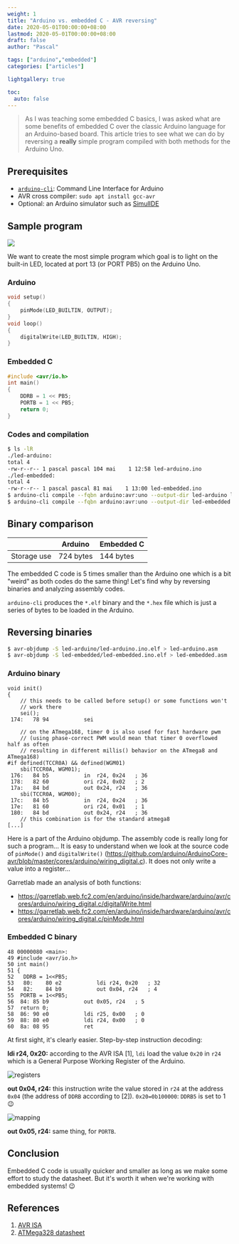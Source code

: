 ```yaml
---
weight: 1
title: "Arduino vs. embedded C - AVR reversing"
date: 2020-05-01T00:00:00+08:00
lastmod: 2020-05-01T00:00:00+08:00
draft: false
author: "Pascal"

tags: ["arduino","embedded"]
categories: ["articles"]

lightgallery: true

toc:
  auto: false
---
```


> As I was teaching some embedded C basics, I was asked what are some benefits of embedded C over the classic Arduino language for an Arduino-based board. This article tries to see what we can do by reversing a **really** simple program compiled with both methods for the Arduino Uno.

## Prerequisites
- [`arduino-cli`](https://github.com/arduino/arduino-cli): Command Line Interface for Arduino
- AVR cross compiler: `sudo apt install gcc-avr`
- Optional: an Arduino simulator such as [SimulIDE](https://simulide.blogspot.com/)

## Sample program

![](../img/arduino_blink.jpg)

We want to create the most simple program which goal is to light on the built-in LED, located at port 13 (or PORT PB5) on the Arduino Uno.

### Arduino

```c
void setup()
{
    pinMode(LED_BUILTIN, OUTPUT);
}
void loop()
{
	digitalWrite(LED_BUILTIN, HIGH);
}
```
### Embedded C
```c
#include <avr/io.h>
int main()
{
    DDRB = 1 << PB5;
    PORTB = 1 << PB5;
    return 0;
}
```

### Codes and compilation

```bash
$ ls -lR
./led-arduino:
total 4
-rw-r--r-- 1 pascal pascal 104 mai    1 12:58 led-arduino.ino
./led-embedded:
total 4
-rw-r--r-- 1 pascal pascal 81 mai    1 13:00 led-embedded.ino
$ arduino-cli compile --fqbn arduino:avr:uno --output-dir led-arduino led-arduino
$ arduino-cli compile --fqbn arduino:avr:uno --output-dir led-embedded led-embedded
```

## Binary comparison

|             | Arduino   | Embedded C |
| ----------- | --------- | ---------- |
| Storage use | 724 bytes | 144 bytes  |

The embedded C code is 5 times smaller than the Arduino one which is  a bit "weird" as both codes do the same thing! Let's find why by reversing binaries and analyzing assembly codes.

`arduino-cli` produces the `*.elf` binary and the `*.hex` file which is just a series of bytes to be loaded in the Arduino.

## Reversing binaries

```bash
$ avr-objdump -S led-arduino/led-arduino.ino.elf > led-arduino.asm
$ avr-objdump -S led-embedded/led-embedded.ino.elf > led-embedded.asm
```

### Arduino binary

```assembly
void init()
{
	// this needs to be called before setup() or some functions won't
	// work there
	sei();
 174:	78 94       	sei
	
	// on the ATmega168, timer 0 is also used for fast hardware pwm
	// (using phase-correct PWM would mean that timer 0 overflowed half as often
	// resulting in different millis() behavior on the ATmega8 and ATmega168)
#if defined(TCCR0A) && defined(WGM01)
	sbi(TCCR0A, WGM01);
 176:	84 b5       	in	r24, 0x24	; 36
 178:	82 60       	ori	r24, 0x02	; 2
 17a:	84 bd       	out	0x24, r24	; 36
	sbi(TCCR0A, WGM00);
 17c:	84 b5       	in	r24, 0x24	; 36
 17e:	81 60       	ori	r24, 0x01	; 1
 180:	84 bd       	out	0x24, r24	; 36
	// this combination is for the standard atmega8
[...]
```

Here is a part of the Arduino objdump. The assembly code is really long for such a program... It is easy to understand when we look at the source code of `pinMode()` and `digitalWrite()` (https://github.com/arduino/ArduinoCore-avr/blob/master/cores/arduino/wiring_digital.c). It does not only write a value into a register...

Garretlab made an analysis of both functions:

- https://garretlab.web.fc2.com/en/arduino/inside/hardware/arduino/avr/cores/arduino/wiring_digital.c/digitalWrite.html
- https://garretlab.web.fc2.com/en/arduino/inside/hardware/arduino/avr/cores/arduino/wiring_digital.c/pinMode.html

### Embedded C binary

```assembly
48 00000080 <main>:
49 #include <avr/io.h>
50 int main()
51 {
52   DDRB = 1<<PB5;
53   80:	80 e2       	ldi	r24, 0x20	; 32
54   82:	84 b9       	out	0x04, r24	; 4
55  PORTB = 1<<PB5;
56  84:	85 b9       	out	0x05, r24	; 5
57  return 0;
58  86:	90 e0       	ldi	r25, 0x00	; 0
59  88:	80 e0       	ldi	r24, 0x00	; 0
60  8a:	08 95       	ret
```

At first sight, it's clearly easier. Step-by-step instruction decoding:

**ldi r24, 0x20:** according to the AVR ISA [1], `ldi` load the value `0x20` in `r24` which is a General Purpose Working Register of the Arduino.

![registers](../img/registers.jpg)

**out 0x04, r24:** this instruction write the value stored in `r24` at the address `0x04` (the address of `DDRB` according to [2]). `0x20=0b100000`: `DDRB5` is set to 1 :wink:

![mapping](../img/mapping.jpg)

**out 0x05, r24:** same thing, for `PORTB`.

## Conclusion

Embedded C code is usually quicker and smaller as long as we make some effort to study the datasheet. But it's worth it when we're working with embedded systems! :wink:

## References

1. [AVR ISA](http://ww1.microchip.com/downloads/en/devicedoc/atmel-0856-avr-instruction-set-manual.pdf)
2. [ATMega328 datasheet](http://ww1.microchip.com/downloads/en/DeviceDoc/ATmega48A-PA-88A-PA-168A-PA-328-P-DS-DS40002061A.pdf)